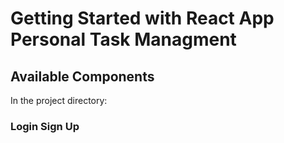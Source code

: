 # Getting Started with React App Personal Task Managment



## Available Components

In the project directory:

### Login Sign Up

